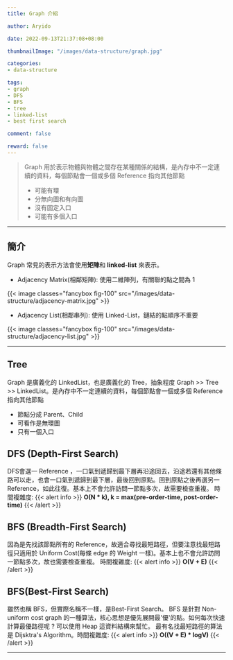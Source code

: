 ```yaml
---
title: Graph 介紹

author: Aryido

date: 2022-09-13T21:37:08+08:00

thumbnailImage: "/images/data-structure/graph.jpg"

categories:
- data-structure

tags:
- graph
- DFS
- BFS
- tree
- linked-list
- best first search

comment: false

reward: false
---
```

<!--BODY-->

> Graph 用於表示物體與物體之間存在某種關係的結構，是內存中不一定連續的資料，每個節點會一個或多個 Reference 指向其他節點
> - 可能有環
> - 分無向圖和有向圖
> - 沒有固定入口
> - 可能有多個入口

<!--more-->

---

## 簡介
Graph 常見的表示方法會使用**矩陣**和 **linked-list** 來表示。
- Adjacency Matrix(相鄰矩陣): 使用二維陣列，有關聯的點之間為 1

{{< image classes="fancybox fig-100" src="/images/data-structure/adjacency-matrix.jpg" >}}

- Adjacency List(相鄰串列): 使用 Linked-List，鏈結的點順序不重要

{{< image classes="fancybox fig-100" src="/images/data-structure/adjacency-list.jpg" >}}

---

## Tree
Graph 是廣義化的 LinkedList，也是廣義化的 Tree，抽象程度 Graph >> Tree >> LinkedList。是內存中不一定連續的資料，每個節點會一個或多個 Reference 指向其他節點
- 節點分成 Parent、Child
- 可看作是無環圖
- 只有一個入口


## DFS (Depth-First Search)
DFS會選一 Reference ，一口氣到遞歸到最下層再沿途回去，沿途若還有其他條路可以走，也會一口氣到遞歸到最下層，最後回到原點。回到原點之後再選另一 Reference，如此往復。基本上不會允許訪問一節點多次，故需要檢查重複。
時間複雜度:
{{< alert info >}}
**O(N * k), k = max(pre-order-time,  post-order-time)**
{{< /alert >}}


## BFS (Breadth-First Search)
因為是先找該節點所有的 Reference，故適合尋找最短路徑，但要注意找最短路徑只適用於 Uniform Cost(每條 edge 的 Weight 一樣)。基本上也不會允許訪問一節點多次，故也需要檢查重複。
時間複雜度:
{{< alert info >}}
**O(V + E)**
{{< /alert >}}

## BFS(Best-First Search)
雖然也稱 BFS，但實際名稱不一樣，是Best-First Search。  BFS 是針對 Non-uniform cost graph 的一種算法，核心思想是優先展開最'優'的點。如何每次快速計算最優路徑呢 ? 可以使用 Heap 這資料結構來幫忙。
最有名找最短路徑的算法是 Dijsktra's Algorithm。時間複雜度:
{{< alert info >}}
**O((V + E) * logV)**
{{< /alert >}}

---


